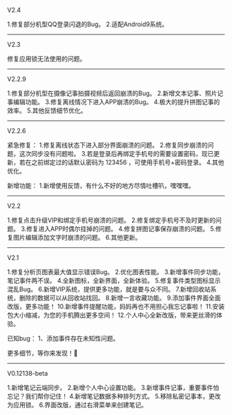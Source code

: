 
V2.4

1.修复部分机型QQ登录闪退的Bug。
2.适配Android9系统。


------


V2.3

修复应用锁无法使用的问题。


------


V2.2.9

1.修复部分机型在摄像记事拍摄视频后返回崩溃的Bug。
2.新增文本记事、照片记事编辑功能。
3.修复离线情况下进入APP崩溃的Bug。
4.极大的提升拼图记事的效率。
5.其他反馈细节优化。


------


V2.2.6

紧急修复：
1.修复离线状态下进入部分界面崩溃的问题。
2.修复同步崩溃的问题，这次同步没有问题啦。
3.若是登录后再绑定手机号的需要设置密码，现已更新，若在之前绑定过的话默认密码为 123456 ，可使用手机号+密码登录。
4.其他优化。

新增功能：
1.新增使用反馈，有什么不好的地方尽情吐槽叭，嘿嘿嘿。


------


V2.2

1.修复点击升级VIP和绑定手机号崩溃的问题。
2.修复绑定手机号不及时更新的问题。
3.修复进入APP时偶尔挂掉的问题。
4.修复拼图记事保存崩溃的问题。
5.修复图片编辑添加文字时崩溃的问题。
6.其他更新。


------


V2.1

1.修复分析页图表最大值显示错误Bug。
2.优化图表性能。
3.新增事件同步功能，笔记事件两不误。
4.全新图标，全新界面，全新体验。
5.修复事件类型图标显示混乱Bug。
6.新增VIP系统，提供更多功能，就是要与众不同。
7.新增回收站系统，删除的数据可以从回收站找回。
8.新增一言收藏功能。
9.添加事件界面全面改版，更多功能！
10.新增事件提醒功能，妈妈再也不用担心我忘记事啦！
11.安装包大小缩减，为您的手机腾出更多空间！
12.个人中心全新改版，带来更丝滑的体验。

已知bug：
1、添加事件存在未知性问题。

更多细节，等你来发现！🤗


------


V0.12138-beta

1.新增笔记云端同步。
2.新增个人中心设置功能。
3.新增事件记事，重要事件怕忘记？我们帮你记住！
4.新增笔记数据多种排列方式。
5.移除私密记事本，更改为应用锁。
6.界面改版，通过右滑菜单来创建笔记。

